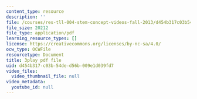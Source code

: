 ```yaml
---
content_type: resource
description: ''
file: /courses/res-tll-004-stem-concept-videos-fall-2013/d454b317c03b54ded56b009e1d039fd7_pR12XGWcn0U.pdf
file_size: 20212
file_type: application/pdf
learning_resource_types: []
license: https://creativecommons.org/licenses/by-nc-sa/4.0/
ocw_type: OCWFile
resourcetype: Document
title: 3play pdf file
uid: d454b317-c03b-54de-d56b-009e1d039fd7
video_files:
  video_thumbnail_file: null
video_metadata:
  youtube_id: null
---
```

